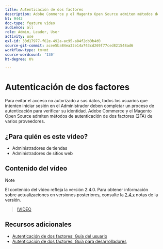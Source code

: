 ```yaml
---
title: Autenticación de dos factores
description: Adobe Commerce y el Magento Open Source admiten métodos de autenticación de dos factores (2FA) de varios proveedores. Descubra cómo las funciones de autenticación de dos factores ayudan a proteger el administrador de su tienda.
kt: 9443
doc-type: feature video
audience: all
role: Admin, Leader, User
activity: use
exl-id: 33d17977-f02e-492a-ac95-a84f2db3b4d0
source-git-commit: acee5ba84ea32e14a743cd269f77ced821548ad6
workflow-type: tm+mt
source-wordcount: '130'
ht-degree: 0%

---
```


# Autenticación de dos factores

Para evitar el acceso no autorizado a sus datos, todos los usuarios que intenten iniciar sesión en el Administrador deben completar un proceso de autenticación para verificar su identidad. Adobe Commerce y el Magento Open Source admiten métodos de autenticación de dos factores (2FA) de varios proveedores.

## ¿Para quién es este vídeo?

- Administradores de tiendas
- Administradores de sitios web

## Contenido del vídeo

>[!NOTE]
>
>El contenido del vídeo refleja la versión 2.4.0. Para obtener información sobre actualizaciones en versiones posteriores, consulte la [2.4.x](https://devdocs.magento.com/guides/v2.4/release-notes/bk-release-notes.html) notas de la versión.

>[!VIDEO](https://video.tv.adobe.com/v/339104?quality=12&learn=on)

## Recursos adicionales

- [Autenticación de dos factores: Guía del usuario](https://docs.magento.com/user-guide/stores/security-two-factor-authentication.html)
- [Autenticación de dos factores: Guía para desarrolladores](https://devdocs.magento.com/guides/v2.4/security/two-factor-authentication.html)
